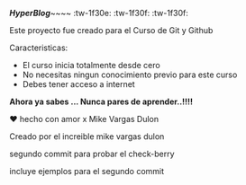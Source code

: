 ***HyperBlog***~~~~ :tw-1f30e: :tw-1f30f: :tw-1f30f:

Este proyecto fue creado para el Curso de Git y Github

Caracteristicas:
- El curso inicia totalmente desde cero
- No necesitas ningun conocimiento previo para este curso
- Debes tener acceso a internet

**Ahora ya sabes ... Nunca pares de aprender..!!!!**

&hearts; hecho con amor x Mike Vargas Dulon

Creado por el increible mike vargas dulon

segundo commit para probar el check-berry

incluye ejemplos para el segundo commit